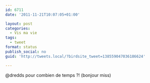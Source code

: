 ```yaml
---
id: 6711
date: '2011-11-21T10:07:05+01:00'

layout: post
categories:
  - Vis ma vie
tags:
  - tweet
format: status
publish_social: no
guid: 'http://tweets.local/?birdsite_tweet=138559047036186624'

---
```


@dredds pour combien de temps ?! (bonjour miss)